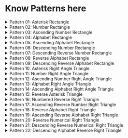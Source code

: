 # Know Patterns here

<details>
    <summary>Pattern 01: Asterisk Rectangle</summary>

[Solution](/techgig/pattern_1/asterisk_rectangle.java)

Rectangle of height n = 5

```
    * * * * *
    * * * * *
    * * * * *
    * * * * *
    * * * * *
```
</details>

<details>
    <summary>Pattern 02: Number Rectangle</summary>

[Solution](/techgig/pattern_2/rectangle.java)

Rectangle of height n = 5

```
    1 1 1 1 1
    2 2 2 2 2
    3 3 3 3 3
    4 4 4 4 4
    5 5 5 5 5
```
</details>

<details>
    <summary>Pattern 03: Ascending Number Rectangle</summary>

[Solution](/techgig/pattern_3/rectangle2.java)

Rectangle of height n = 5

```
    1 2 3 4 5
    1 2 3 4 5
    1 2 3 4 5
    1 2 3 4 5
    1 2 3 4 5
```
</details>

<details>
    <summary>Pattern 04: Alphabet Rectangle</summary>

[Solution](/techgig/pattern_4/alphabet_rectangle.java)

Rectangle of height n = 6

```
    A A A A A
    B B B B B
    C C C C C
    D D D D D
    E E E E E
    F F F F F
```
</details>

<details>
    <summary>Pattern 05: Ascending Alphabet Rectangle</summary>

[Solution](/techgig/pattern_5/ascendingalpha.java)

Rectangle of height n = 6

```
    A B C D E F
    A B C D E F
    A B C D E F
    A B C D E F
    A B C D E F
    A B C D E F
```
</details>

<details>
    <summary>Pattern 06: Descending Number Rectangle</summary>

[Solution](/techgig/pattern_6/reverse_numerical.java)

Rectangle of height n = 5

```
    5 5 5 5 5 
    4 4 4 4 4 
    3 3 3 3 3 
    2 2 2 2 2 
    1 1 1 1 1 
```
</details>

<details>
    <summary>Pattern 07: Descending Reverse Number Rectangle</summary>

[Solution](/techgig/pattern_7/desc_rev_num.java)

Rectangle of height n = 5

```
    5 4 3 2 1 
    5 4 3 2 1 
    5 4 3 2 1 
    5 4 3 2 1 
    5 4 3 2 1
```
</details>

<details>
    <summary>Pattern 08: Reverse Alphabet Rectangle</summary>

[Solution](/techgig/pattern_8/reverse_alpha.java)

Rectangle of height n = 5

```
    E E E E E
    D D D D D
    C C C C C
    B B B B B
    A A A A A
```
</details>

<details>
    <summary>Pattern 09: Descending Reverse Alphabet Rectangle</summary>

[Solution](/techgig/pattern_9/desc_rev_alpha.java)

Rectangle of height n = 5

```
    E D C B A
    E D C B A
    E D C B A
    E D C B A
    E D C B A
```
</details>

<details>
    <summary>Pattern 10: Asterisk Right Angle Triangle 
    </summary>

[Solution](/techgig/pattern_10/star_right_angle.java)

Rectangle of height n = 5

```
    *
    * *
    * * *
    * * * *
    * * * * *
```
</details>

<details>
    <summary>Pattern 11: Number Right Angle Triangle 
    </summary>

[Solution](/techgig/pattern_11/num_right_triangle.java)

Rectangle of height n = 5

```
    1
    2 2
    3 3 3
    4 4 4 4
    5 5 5 5 5
```
</details>

<details>
    <summary>Pattern 12: Ascending Number Right Angle Triangle 
    </summary>

[Solution](/techgig/pattern_12/asc_num_right_triangle.java)

Rectangle of height n = 5

```
    1
    1 2
    1 2 3
    1 2 3 4
    1 2 3 4 5
```
</details>

<details>
    <summary>Pattern 13: Alphabet Right Angle Triangle 
    </summary>

[Solution](/techgig/pattern_13/alpha_right_triangle.java)

Rectangle of height n = 5

```
    A
    B B
    C C C
    D D D D
    E E E E E 
```
</details>

<details>
    <summary>Pattern 14: Ascending Alphabet Right Angle Triangle 
    </summary>

[Solution](/techgig/pattern_14/asc_alpha_right_triangle.java)

Rectangle of height n = 5

```
    A
    A B
    A B C
    A B C D
    A B C D E
```
</details>

<details>
    <summary>Pattern 15: Reverse Asterisk Triangle 
    </summary>

[Solution](/techgig/pattern_15/rev_ast_triangle.java)

Rectangle of height n = 5

```
    * * * * *
    * * * *
    * * *
    * *
    *
```
</details>

<details>
    <summary>Pattern 16: Numbered Reverse Right Triangle 
    </summary>

[Solution](/techgig/pattern_16/rev_num_right_triangle.java)

Rectangle of height n = 5

```
    1 1 1 1 1
    2 2 2 2
    3 3 3
    4 4
    5 
```
</details>

<details>
    <summary>Pattern 17: Ascending Reverse Number Right Triangle
    </summary>

[Solution](/techgig/pattern_17/asc_rev_num_right_triangle.java)

Rectangle of height n = 5

```
    1 2 3 4 5
    1 2 3 4
    1 2 3
    1 2
    1
```
</details>

<details>
    <summary>Pattern 18: Reverse Alphabet Right Triangle
    </summary>

[Solution](/techgig/pattern_18/rev_alpha_right_triangle.java)

Rectangle of height n = 5

```
    A A A A A
    B B B B
    C C C
    D D
    E
```
</details>

<details>
    <summary>Pattern 19: Ascending Reverse Alphabet Right Triangle
    </summary>

[Solution](/techgig/pattern_19/asc_rev_alpha_right_triangle.java)

Rectangle of height n = 5

```
    A B C D E
    A B C D
    A B C
    A B
    A 
```
</details>

<details>
    <summary>Pattern 20: Reverse Numerical Right Triangle
    </summary>

[Solution](/techgig/pattern_20/rev_num_right_triangle.java)

Rectangle of height n = 5

```
    5 5 5 5 5
    4 4 4 4
    3 3 3
    2 2
    1
```
</details>

<details>
    <summary>Pattern 21: Descending Reverse Numerical Right Triangle
    </summary>

[Solution](/techgig/pattern_21/desc_rev_num_right_triangle.java)

Rectangle of height n = 5

```
    5 4 3 2 1
    5 4 3 2
    5 4 3
    5 4
    5
```
</details>

<details>
    <summary>Pattern 22: Descending Alphabet Reverse Right Triangle
    </summary>

[Solution](/techgig/pattern_22/desc_alpha_rev_right_triangle.java)

Rectangle of height n = 5

```
    E E E E E
    D D D D
    C C C
    B B
    A
```
</details>

